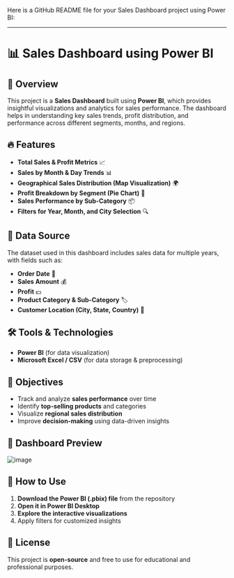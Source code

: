 Here is a GitHub README file for your Sales Dashboard project using Power BI:  

---

# 📊 Sales Dashboard using Power BI  



## 📌 Overview  
This project is a **Sales Dashboard** built using **Power BI**, which provides insightful visualizations and analytics for sales performance. The dashboard helps in understanding key sales trends, profit distribution, and performance across different segments, months, and regions.  

## 🔥 Features  
- **Total Sales & Profit Metrics** 📈  
- **Sales by Month & Day Trends** 📊  
- **Geographical Sales Distribution (Map Visualization)** 🌍  
- **Profit Breakdown by Segment (Pie Chart)** 🏢  
- **Sales Performance by Sub-Category** 📦  
- **Filters for Year, Month, and City Selection** 🔍  

## 📂 Data Source  
The dataset used in this dashboard includes sales data for multiple years, with fields such as:  
- **Order Date** 📅  
- **Sales Amount** 💰  
- **Profit** 💵  
- **Product Category & Sub-Category** 🏷️  
- **Customer Location (City, State, Country)** 📍  

## 🛠️ Tools & Technologies  
- **Power BI** (for data visualization)  
- **Microsoft Excel / CSV** (for data storage & preprocessing)  

## 🎯 Objectives  
- Track and analyze **sales performance** over time  
- Identify **top-selling products** and categories  
- Visualize **regional sales distribution**  
- Improve **decision-making** using data-driven insights  

## 📸 Dashboard Preview  
![image](https://github.com/user-attachments/assets/40495e6e-f7ba-4eba-a3fa-db8e9332e90b)


## 🚀 How to Use  
1. **Download the Power BI (.pbix) file** from the repository  
2. **Open it in Power BI Desktop**  
3. **Explore the interactive visualizations**  
4. Apply filters for customized insights  

## 📜 License  
This project is **open-source** and free to use for educational and professional purposes.  
